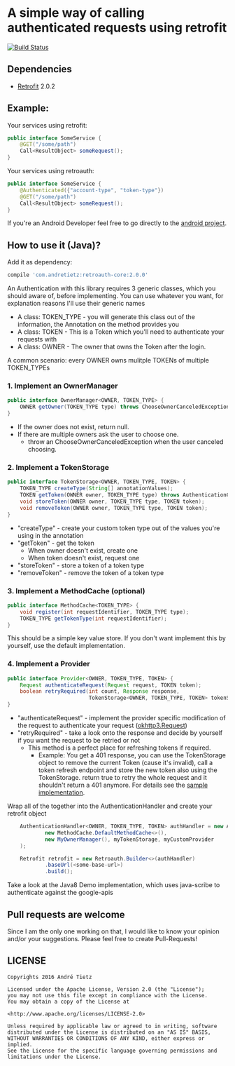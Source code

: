 # A simple way of calling authenticated requests using retrofit
[![Build Status](https://travis-ci.org/andretietz/retroauth.svg?branch=master)](https://travis-ci.org/andretietz/retroauth)
## Dependencies
* [Retrofit](https://github.com/square/retrofit) 2.0.2

## Example:
Your services using retrofit:
``` java
public interface SomeService {
    @GET("/some/path")
    Call<ResultObject> someRequest();
}
```
Your services using retroauth:
``` java
public interface SomeService {
    @Authenticated({"account-type", "token-type"})
    @GET("/some/path")
    Call<ResultObject> someRequest();
}

```
If you're an Android Developer feel free to go directly to the [android project](retroauth-android/).
## How to use it (Java)?

Add it as dependency:
```groovy
compile 'com.andretietz:retroauth-core:2.0.0'
```

An Authentication with this library requires 3 generic classes, which you should aware of, before implementing. You can use whatever you want, for explanation reasons I'll use their generic names

 * A class: TOKEN_TYPE - you will generate this class out of the information, the Annotation on the method provides you
 * A class: TOKEN - This is a Token which you'll need to authenticate your requests with
 * A class: OWNER - The owner that owns the Token after the login. 

A common scenario: every OWNER owns mulitple TOKENs of multiple TOKEN_TYPEs
 
### 1. Implement an OwnerManager

``` java
public interface OwnerManager<OWNER, TOKEN_TYPE> {
    OWNER getOwner(TOKEN_TYPE type) throws ChooseOwnerCanceledException;
}
```
 * If the owner does not exist, return null. 
 * If there are multiple owners ask the user to choose one.
   * throw an ChooseOwnerCanceledException when the user canceled choosing.


### 2. Implement a TokenStorage
``` java
public interface TokenStorage<OWNER, TOKEN_TYPE, TOKEN> {
    TOKEN_TYPE createType(String[] annotationValues);
    TOKEN getToken(OWNER owner, TOKEN_TYPE type) throws AuthenticationCanceledException;
    void storeToken(OWNER owner, TOKEN_TYPE type, TOKEN token);
    void removeToken(OWNER owner, TOKEN_TYPE type, TOKEN token);
}
```
 * "createType" - create your custom token type out of the values you're using in the annotation
 * "getToken" - get the token
   * When owner doesn't exist, create one
   * When token doesn't exist, request one
 * "storeToken" - store a token of a token type
 * "removeToken" - remove the token of a token type


### 3. Implement a MethodCache (optional)

``` java
public interface MethodCache<TOKEN_TYPE> {
    void register(int requestIdentifier, TOKEN_TYPE type);
    TOKEN_TYPE getTokenType(int requestIdentifier);
}
```
This should be a simple key value store. If you don't want implement this by yourself, use the default implementation.


### 4. Implement a Provider
``` java
public interface Provider<OWNER, TOKEN_TYPE, TOKEN> {
    Request authenticateRequest(Request request, TOKEN token);
    boolean retryRequired(int count, Response response,
                          TokenStorage<OWNER, TOKEN_TYPE, TOKEN> tokenStorage, OWNER owner, TOKEN_TYPE type, TOKEN token);
}
```

* "authenticateRequest" - implement the provider specific modification of the request to authenticate your request ([okhttp3.Request](https://github.com/square/okhttp/blob/master/okhttp/src/main/java/okhttp3/Request.java))
* "retryRequired" - take a look onto the response and decide by yourself if you want the request to be retried or not
  * This method is a perfect place for refreshing tokens if required.
    * Example: You get a 401 response, you can use the TokenStorage object to remove the current Token (cause it's invalid), call a token refresh endpoint and store the new token also using the TokenStorage.
    return true to retry the whole request and it shouldn't return a 401 anymore. For details see the [sample implementation](demojava/src/main/java/com/andretietz/retroauth/ProviderGoogle.java).

Wrap all of the together into the AuthenticationHandler and create your retrofit object

``` java
    AuthenticationHandler<OWNER, TOKEN_TYPE, TOKEN> authHandler = new AuthenticationHandler<>(
            new MethodCache.DefaultMethodCache<>(),
            new MyOwnerManager(), myTokenStorage, myCustomProvider
    );

    Retrofit retrofit = new Retroauth.Builder<>(authHandler)
            .baseUrl(<some-base-url>)
            .build();

```


Take a look at the Java8 Demo implementation, which uses java-scribe to authenticate against the google-apis

## Pull requests are welcome
Since I am the only one working on that, I would like to know your opinion and/or your suggestions.
Please feel free to create Pull-Requests!

## LICENSE
```
Copyrights 2016 André Tietz

Licensed under the Apache License, Version 2.0 (the "License");
you may not use this file except in compliance with the License.
You may obtain a copy of the License at

<http://www.apache.org/licenses/LICENSE-2.0>

Unless required by applicable law or agreed to in writing, software
distributed under the License is distributed on an "AS IS" BASIS,
WITHOUT WARRANTIES OR CONDITIONS OF ANY KIND, either express or implied.
See the License for the specific language governing permissions and
limitations under the License.
```